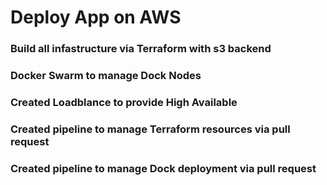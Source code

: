 # Deploy App on AWS

  ### Build all infastructure via Terraform with s3 backend
  ### Docker Swarm to manage Dock Nodes
  ### Created Loadblance to provide High Available
  ### Created pipeline to manage Terraform resources via pull request
  ### Created pipeline to manage Dock deployment via pull request
